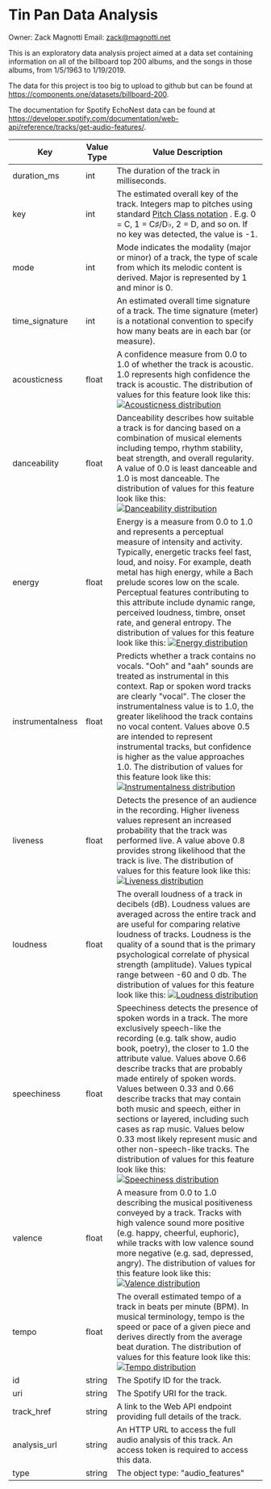 # Tin Pan Data Analysis

Owner: Zack Magnotti
Email: zack@magnotti.net

This is an exploratory data analysis project aimed at a data set containing information on all of the billboard top 200 albums, and the songs in those albums, from 1/5/1963 to 1/19/2019.

The data for this project is too big to upload to github but can be found at https://components.one/datasets/billboard-200.

The documentation for Spotify EchoNest data can be found at https://developer.spotify.com/documentation/web-api/reference/tracks/get-audio-features/.

<table>
  <thead>
    <tr>
      <th>Key</th>
      <th>Value Type</th>
      <th>Value Description</th>
    </tr>
  </thead>
  <tbody>
    <tr>
      <td>duration_ms</td>
      <td>int</td>
      <td>The duration of the track in milliseconds.</td>
    </tr>
    <tr>
      <td>key</td>
      <td>int</td>
      <td>The estimated overall key of the track. Integers map to pitches using standard <a href="https://en.wikipedia.org/wiki/Pitch_class" target="_blank" class=" externalLink">Pitch Class notation</a> . E.g. 0 = C, 1 = C♯/D♭, 2 = D, and so on. If no key was detected, the value is -1.</td>
    </tr>
    <tr>
      <td>mode</td>
      <td>int</td>
      <td>Mode indicates the modality (major or minor) of a track, the type of scale from which its melodic content is derived. Major is represented by 1 and minor is 0.</td>
    </tr>
    <tr>
      <td>time_signature</td>
      <td>int</td>
      <td>An estimated overall time signature of a track. The time signature (meter) is a notational convention to specify how many beats are in each bar (or measure).</td>
    </tr>
    <tr>
      <td>acousticness</td>
      <td>float</td>
      <td>A confidence measure from 0.0 to 1.0 of whether the track is acoustic. 1.0 represents high confidence the track is acoustic. The distribution of values for this feature look like this: <a href="https://developer.spotify.com/assets/audio/acousticness.png" target="\_blank"><img src="https://developer.spotify.com/assets/audio/acousticness.png" alt="Acousticness distribution"></a></td>
    </tr>
    <tr>
      <td>danceability</td>
      <td>float</td>
      <td>Danceability describes how suitable a track is for dancing based on a combination of musical elements including tempo, rhythm stability, beat strength, and overall regularity. A value of 0.0 is least danceable and 1.0 is most danceable. The distribution of values for this feature look like this: <a href="https://developer.spotify.com/assets/audio/danceability.png" target="\_blank"><img src="https://developer.spotify.com/assets/audio/danceability.png" alt="Danceability distribution"></a></td>
    </tr>
    <tr>
      <td>energy</td>
      <td>float</td>
      <td>Energy is a measure from 0.0 to 1.0 and represents a perceptual measure of intensity and activity. Typically, energetic tracks feel fast, loud, and noisy. For example, death metal has high energy, while a Bach prelude scores low on the scale. Perceptual features contributing to this attribute include dynamic range, perceived loudness, timbre, onset rate, and general entropy. The distribution of values for this feature look like this: <a href="https://developer.spotify.com/assets/audio/energy.png" target="\_blank"><img src="https://developer.spotify.com/assets/audio/energy.png" alt="Energy distribution"></a></td>
    </tr>
    <tr>
      <td>instrumentalness</td>
      <td>float</td>
      <td>Predicts whether a track contains no vocals. "Ooh" and "aah" sounds are treated as instrumental in this context. Rap or spoken word tracks are clearly "vocal". The closer the instrumentalness value is to 1.0, the greater likelihood the track contains no vocal content. Values above 0.5 are intended to represent instrumental tracks, but confidence is higher as the value approaches 1.0. The distribution of values for this feature look like this: <a href="https://developer.spotify.com/assets/audio/instrumentalness.png" target="\_blank"><img src="https://developer.spotify.com/assets/audio/instrumentalness.png" alt="Instrumentalness distribution"></a></td>
    </tr>
    <tr>
      <td>liveness</td>
      <td>float</td>
      <td>Detects the presence of an audience in the recording. Higher liveness values represent an increased probability that the track was performed live. A value above 0.8 provides strong likelihood that the track is live. The distribution of values for this feature look like this: <a href="https://developer.spotify.com/assets/audio/liveness.png" target="\_blank"><img src="https://developer.spotify.com/assets/audio/liveness.png" alt="Liveness distribution"></a></td>
    </tr>
    <tr>
      <td>loudness</td>
      <td>float</td>
      <td>The overall loudness of a track in decibels (dB). Loudness values are averaged across the entire track and are useful for comparing relative loudness of tracks. Loudness is the quality of a sound that is the primary psychological correlate of physical strength (amplitude). Values typical range between -60 and 0 db. The distribution of values for this feature look like this: <a href="https://developer.spotify.com/assets/audio/loudness.png" target="\_blank"><img src="https://developer.spotify.com/assets/audio/loudness.png" alt="Loudness distribution"></a></td>
    </tr>
    <tr>
      <td>speechiness</td>
      <td>float</td>
      <td>Speechiness detects the presence of spoken words in a track. The more exclusively speech-like the recording (e.g. talk show, audio book, poetry), the closer to 1.0 the attribute value. Values above 0.66 describe tracks that are probably made entirely of spoken words. Values between 0.33 and 0.66 describe tracks that may contain both music and speech, either in sections or layered, including such cases as rap music. Values below 0.33 most likely represent music and other non-speech-like tracks. The distribution of values for this feature look like this: <a href="https://developer.spotify.com/assets/audio/speechiness.png" target="\_blank"><img src="https://developer.spotify.com/assets/audio/speechiness.png" alt="Speechiness distribution"></a></td>
    </tr>
    <tr>
      <td>valence</td>
      <td>float</td>
      <td>A measure from 0.0 to 1.0 describing the musical positiveness conveyed by a track. Tracks with high valence sound more positive (e.g. happy, cheerful, euphoric), while tracks with low valence sound more negative (e.g. sad, depressed, angry). The distribution of values for this feature look like this: <a href="https://developer.spotify.com/assets/audio/valence.png" target="\_blank"><img src="https://developer.spotify.com/assets/audio/valence.png" alt="Valence distribution"></a></td>
    </tr>
    <tr>
      <td>tempo</td>
      <td>float</td>
      <td>The overall estimated tempo of a track in beats per minute (BPM). In musical terminology, tempo is the speed or pace of a given piece and derives directly from the average beat duration. The distribution of values for this feature look like this: <a href="https://developer.spotify.com/assets/audio/tempo.png" target="\_blank"><img src="https://developer.spotify.com/assets/audio/tempo.png" alt="Tempo distribution"></a></td>
    </tr>
    <tr>
      <td>id</td>
      <td>string</td>
      <td>The Spotify ID for the track.</td>
    </tr>
    <tr>
      <td>uri</td>
      <td>string</td>
      <td>The Spotify URI for the track.</td>
    </tr>
    <tr>
      <td>track_href</td>
      <td>string</td>
      <td>A link to the Web API endpoint providing full details of the track.</td>
    </tr>
    <tr>
      <td>analysis_url</td>
      <td>string</td>
      <td>An HTTP URL to access the full audio analysis of this track. An access token is required to access this data.</td>
    </tr>
    <tr>
      <td>type</td>
      <td>string</td>
      <td>The object type: "audio_features"</td>
    </tr>
  </tbody>
</table>
